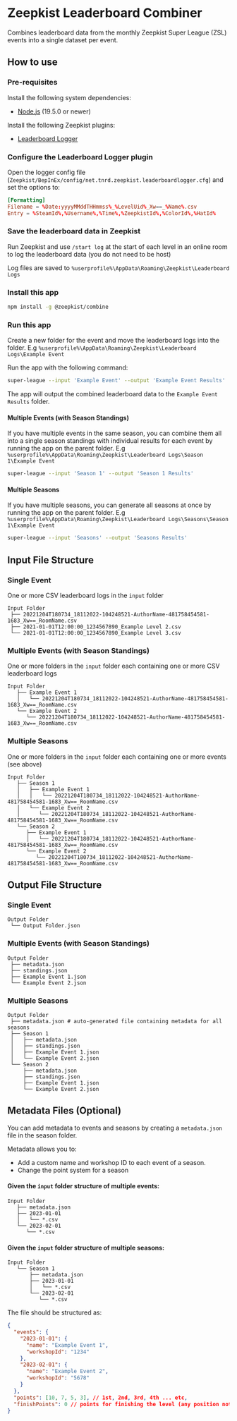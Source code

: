# Zeepkist Leaderboard Combiner

Combines leaderboard data from the monthly Zeepkist Super League (ZSL) events into a single dataset per event.

## How to use

### Pre-requisites

Install the following system dependencies:

- [Node.js](https://nodejs.org/en/) (19.5.0 or newer)

Install the following Zeepkist plugins:

- [Leaderboard Logger](https://zeepkist.old.mod.io/leaderboard-logger)

### Configure the Leaderboard Logger plugin

Open the logger config file (`Zeepkist/BepInEx/config/net.tnrd.zeepkist.leaderboardlogger.cfg`) and set the options to:

```conf
[Formatting]
Filename = %Date:yyyyMMddTHHmmss%_%LevelUid%_Xw==_%Name%.csv
Entry = %SteamId%,%Username%,%Time%,%ZeepkistId%,%ColorId%,%HatId%
```

### Save the leaderboard data in Zeepkist

Run Zeepkist and use `/start log` at the start of each level in an online room to log the leaderboard data (you do not need to be host)

Log files are saved to `%userprofile%\AppData\Roaming\Zeepkist\Leaderboard Logs`

### Install this app

```bash
npm install -g @zeepkist/combine
```

### Run this app

Create a new folder for the event and move the leaderboard logs into the folder. E.g `%userprofile%\AppData\Roaming\Zeepkist\Leaderboard Logs\Example Event`

Run the app with the following command:

```bash
super-league --input 'Example Event' --output 'Example Event Results'
```

The app will output the combined leaderboard data to the `Example Event Results` folder.

#### Multiple Events (with Season Standings)

If you have multiple events in the same season, you can combine them all into a single season standings with individual results for each event by running the app on the parent folder. E.g `%userprofile%\AppData\Roaming\Zeepkist\Leaderboard Logs\Season 1\Example Event`

```bash
super-league --input 'Season 1' --output 'Season 1 Results'
```

#### Multiple Seasons

If you have multiple seasons, you can generate all seasons at once by running the app on the parent folder. E.g `%userprofile%\AppData\Roaming\Zeepkist\Leaderboard Logs\Seasons\Season 1\Example Event`

```bash
super-league --input 'Seasons' --output 'Seasons Results'
```

## Input File Structure

### Single Event

One or more CSV leaderboard logs in the `input` folder

```text
Input Folder
 ├── 20221204T180734_18112022-104248521-AuthorName-481758454581-1683_Xw==_RoomName.csv
 ├── 2021-01-01T12:00:00_1234567890_Example Level 2.csv
 └── 2021-01-01T12:00:00_1234567890_Example Level 3.csv
```

### Multiple Events (with Season Standings)

One or more folders in the `input` folder each containing one or more CSV leaderboard logs

```text
Input Folder
   ├── Example Event 1
   │   └── 20221204T180734_18112022-104248521-AuthorName-481758454581-1683_Xw==_RoomName.csv
   └── Example Event 2
      └── 20221204T180734_18112022-104248521-AuthorName-481758454581-1683_Xw==_RoomName.csv
```

### Multiple Seasons

One or more folders in the `input` folder each containing one or more events (see above)

```text
Input Folder
   ├── Season 1
   │   ├── Example Event 1
   │   │   └── 20221204T180734_18112022-104248521-AuthorName-481758454581-1683_Xw==_RoomName.csv
   │   └── Example Event 2
   │      └── 20221204T180734_18112022-104248521-AuthorName-481758454581-1683_Xw==_RoomName.csv
   └── Season 2
      ├── Example Event 1
      │   └── 20221204T180734_18112022-104248521-AuthorName-481758454581-1683_Xw==_RoomName.csv
      └── Example Event 2
         └── 20221204T180734_18112022-104248521-AuthorName-481758454581-1683_Xw==_RoomName.csv
```

## Output File Structure

### Single Event

```text
Output Folder
 └── Output Folder.json
```

### Multiple Events (with Season Standings)

```text
Output Folder
 ├── metadata.json
 ├── standings.json
 ├── Example Event 1.json
 └── Example Event 2.json
```

### Multiple Seasons

```text
Output Folder
 ├── metadata.json # auto-generated file containing metadata for all seasons
 ├── Season 1
 │   ├── metadata.json
 │   ├── standings.json
 │   ├── Example Event 1.json
 │   └── Example Event 2.json
 └── Season 2
     ├── metadata.json
     ├── standings.json
     ├── Example Event 1.json
     └── Example Event 2.json
```

## Metadata Files (Optional)

You can add metadata to events and seasons by creating a `metadata.json` file in the season folder.

Metadata allows you to:

- Add a custom name and workshop ID to each event of a season.
- Change the point system for a season

#### Given the `input` folder structure of multiple events:

```text
Input Folder
   ├── metadata.json
   ├── 2023-01-01
   │   └── *.csv
   └── 2023-02-01
      └── *.csv
```

#### Given the `input` folder structure of multiple seasons:

```text
Input Folder
   └── Season 1
       ├── metadata.json
       ├── 2023-01-01
       │   └── *.csv
       └── 2023-02-01
          └── *.csv
```

The file should be structured as:

```json
{
  "events": {
    "2023-01-01": {
      "name": "Example Event 1",
      "workshopId": "1234"
    },
    "2023-02-01": {
      "name": "Example Event 2",
      "workshopId": "5678"
    }
  },
  "points": [10, 7, 5, 3], // 1st, 2nd, 3rd, 4th ... etc,
  "finishPoints": 0 // points for finishing the level (any position not covered by the "points" array, e.g 5th or lower in example above)
}
```
